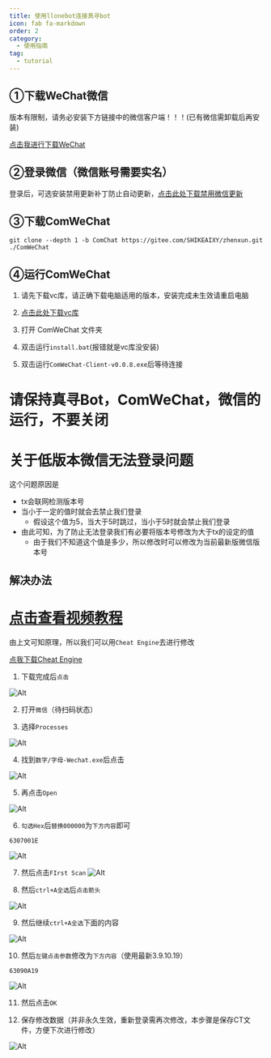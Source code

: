```yaml
---
title: 使用llonebot连接真寻bot
icon: fab fa-markdown
order: 2
category:
  - 使用指南
tag:
  - tutorial
---
```


## ①下载WeChat微信

版本有限制，请务必安装下方链接中的微信客户端！！！(已有微信需卸载后再安装)

[点击我进行下载WeChat](https://musetransfer.com/s/edx8lnrvo)

## ②登录微信（微信账号需要实名）

登录后，可选安装禁用更新补丁防止自动更新，[点击此处下载禁用微信更新](https://gitee.com/SHIKEAIXYY/Trss-ComWeChat-Yunzai/releases/download/1.1/禁用pc微信自动升级补丁.exe)


## ③下载ComWeChat

```
git clone --depth 1 -b ComChat https://gitee.com/SHIKEAIXY/zhenxun.git ./ComWeChat
```

## ④运行ComWeChat

1. 请先下载vc库，请正确下载电脑适用的版本，安装完成未生效请重启电脑

2. [点击此处下载vc库](https://learn.microsoft.com/zh-cn/cpp/windows/latest-supported-vc-redist?view=msvc-170)

3. 打开 ComWeChat 文件夹

4. 双击运行`install.bat`(报错就是vc库没安装)

6. 双击运行`ComWeChat-Client-v0.0.8.exe`后等待连接

# 请保持真寻Bot，ComWeChat，微信的运行，不要关闭

# 关于低版本微信无法登录问题

这个问题原因是
 - tx会联网检测版本号
 - 当小于一定的值时就会去禁止我们登录
   - 假设这个值为5，当大于5时跳过，当小于5时就会禁止我们登录
 - 由此可知，为了防止无法登录我们有必要将版本号修改为大于tx的设定的值
   - 由于我们不知道这个值是多少，所以修改时可以修改为当前最新版微信版本号
   
## 解决办法

# [点击查看视频教程](https://www.bilibili.com/video/)

由上文可知原理，所以我们可以用`Cheat Engine`去进行修改

[点我下载Cheat Engine](https://www.cheatengine.org/downloads.php)

1. 下载完成后`点击`

![Alt](../img/Cheat1.png)

2. 打开`微信`（待扫码状态）

3. 选择`Processes`

![Alt](../img/Cheat2.png)

4. 找到`数字/字母-Wechat.exe`后点击

![Alt](../img/Cheat3.png)

5. 再点击`Open`

![Alt](../img/Cheat4.png)

6. `勾选Hex`后`替换000000`为`下方内容`即可

```
6307001E
```

![Alt](../img/Cheat5.png)

7. 然后点击`FIrst Scan`
![Alt](../img/Cheat6.png)

8. 然后`ctrl+A全选`后`点击箭头`

![Alt](../img/Cheat7.png)

9. 然后继续`ctrl+A全选`下面的内容

![Alt](../img/Cheat8.png)

10. 然后`左键点击参数`修改为`下方内容`（使用最新3.9.10.19）

```
63090A19
```

![Alt](../img/Cheat9.png)

11. 然后点击`OK`

12. 保存修改数据（并非永久生效，重新登录需再次修改，本步骤是保存CT文件，方便下次进行修改）

![Alt](../img/Cheat10.png)
